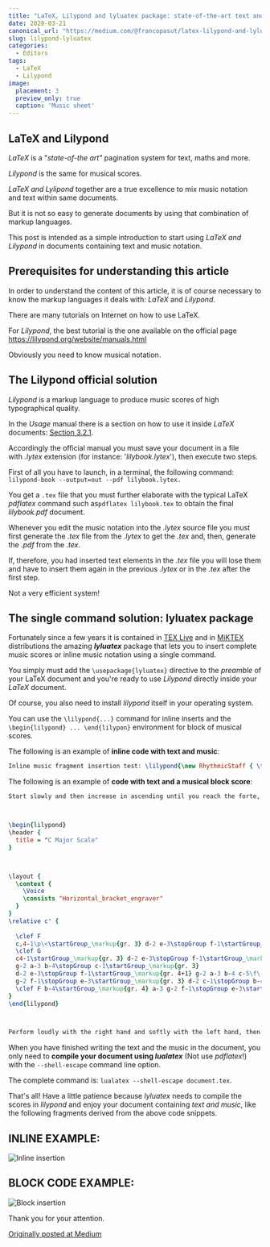 ```yaml
---
title: "LaTeX, Lilypond and lyluatex package: state-of-the-art text and music typesetting"
date: 2020-03-21
canonical_url: "https://medium.com/@francopasut/latex-lilypond-and-lyluatex-package-state-of-the-art-text-and-music-typesetting-f7c8d79ac66e/"
slug: lilypond-lyluatex
categories:
  - Editors
tags:
  - LaTeX
  - Lilypond
image:
  placement: 3
  preview_only: true
  caption: 'Music sheet'
---
```






## LaTeX and Lilypond  ##

*LaTeX* is a \"*state-of-the art\"* pagination system for text, maths
and more.

*Lilypond* is the same for musical scores.

*LaTeX and Lylipond* together are a true excellence to mix music
notation and text within same documents.

But it is not so easy to generate documents by using that combination of markup languages.

This post is intended as a simple introduction to start using *LaTeX and Lilypond* in documents containing text and music notation.

## Prerequisites for understanding this article  ##

In order to understand the content of this article, it is of course necessary to know the markup languages it deals with: *LaTeX* and *Lilypond*.

There are many tutorials on Internet on how to use LaTeX.

For *Lilypond*, the best tutorial is the one available on the official
page \
<https://lilypond.org/website/manuals.html>

Obviously you need to know musical notation.

## The Lilypond official solution  ##

*Lilypond* is a markup language to produce music scores of high typographical quality.

In the *Usage* manual there is a section on how to use it inside *LaTeX* documents: [Section 3.2.1](https://lilypond.org/doc/v2.22/Documentation/usage/latex).

Accordingly the official manual you must save your document in a file with *.lytex* extension (for instance: '*lilybook.lytex*'), then execute two steps.

First of all you have to launch, in a terminal, the following command:
`lilypond-book --output=out --pdf lilybook.lytex.`

You get a `.tex` file that you must further elaborate with the typical LaTeX *pdflatex* command such as`pdflatex lilybook.tex` to obtain the final *lilybook.pdf* document.

Whenever you edit the music notation into the *.lytex* source file you must first generate the *.tex* file from the *.lytex* to get the *.tex* and, then, generate the *.pdf* from the *.tex*.

If, therefore, you had inserted text elements in the *.tex* file you will lose them and have to insert them again in the previous *.lytex* or in the *.tex* after the first step.

Not a very efficient system!

## The single command solution: lyluatex package  ##

Fortunately since a few years it is contained in [TEX Live](https://ctan.org/pkg/texlive) and in [MiKTEX](https://ctan.org/pkg/miktex) distributions the amazing ***lyluatex*** package that lets you to insert complete music scores or inline music notation using a single command.

You simply must add the `\usepackage{lyluatex}` directive to the *preamble* of your LaTeX document and you're ready to use *Lilypond* directly inside your *LaTeX* document.

Of course, you also need to install *lilypond* itself in your operating system.

You can use the `\lilypond{...}` command for inline inserts and the `\begin{lilypond} ... \end{lilypon}` environment for block of musical scores.

The following is an example of **inline code with text and music**:

```lilypond 
Inline music fragment insertion test: \lilypond{\new RhythmicStaff { \time 3/4 c4( c16) c c c c c c c \bar "|."}}
```

The following is an example of **code with text and a musical block
score**:

```lilypond
Start slowly and then increase in ascending until you reach the forte, then decrease in descending until you reach the piano. Then repeat the scales (always in groups of three) with the colors in reverse, that is to start strong and decrease ifno to the floor in ascending, then increase to the strong in descending.



\begin{lilypond}
\header {
  title = "C Major Scale"
}



\layout {
  \context {
    \Voice
    \consists "Horizontal_bracket_engraver"
  }
}
\relative c' {
  
  \clef F 
  c,4-1\p\<\startGroup_\markup{gr. 3} d-2 e-3\stopGroup f-1\startGroup_\markup{gr. 4} g-2 a-3 b-4 \stopGroup
  \clef G
  c4-1\startGroup_\markup{gr. 3} d-2 e-3\stopGroup f-1\startGroup_\markup{gr. 4}
  g-2 a-3 b-4\stopGroup c-1\startGroup_\markup{gr. 3}
  d-2 e-3\stopGroup f-1\startGroup_\markup{gr. 4+1} g-2 a-3 b-4 c-5\f\!\stopGroup b-4\>\startGroup_\markup{gr. 4} a-3
  g-2 f-1\stopGroup e-3\startGroup_\markup{gr. 3} d-2 c-1\stopGroup b-4\startGroup_\markup{gr. 4} a-3 g-2 f-1\stopGroup e-3\startGroup_\markup{gr. 3} d-2 c-1\stopGroup
  \clef F b-4\startGroup_\markup{gr. 4} a-3 g-2 f-1\stopGroup e-3\startGroup_\markup{gr. 3} d-2 c-1\p\!\stopGraceMusic r
}
\end{lilypond}



Perform loudly with the right hand and softly with the left hand, then vice versa. Then switch the \textit{crescendo} and \textit{diminuendo} between the two hands.
```

When you have finished writing the text and the music in the document, you only need to **compile your document using *lualatex*** (Not use *pdflatex*!) with the `--shell-escape` command line option.

The complete command is: `lualatex --shell-escape document.tex`.

That's all! Have a little patience because *lyluatex* needs to compile the scores in *lilypond* and enjoy your document containing *text and music*, like the following fragments derived from the above code snippets.

## INLINE EXAMPLE:  ##

![Inline
insertion](inline-music-fragment.png)

## BLOCK CODE EXAMPLE:  ##

![Block
insertion](block-music-fragment.png)

Thank you for your attention.


[Originally posted at Medium](https://medium.com/@francopasut/latex-lilypond-and-lyluatex-package-state-of-the-art-text-and-music-typesetting-f7c8d79ac66e)
